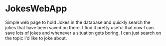 # JokesWebApp

Simple web page to hold Jokes in the database and quickly search the jokes that have been saved on there. I find it pretty useful that now I can save lots of jokes and whenever a situation gets boring, I can just search on the topic I'd like to joke about.
